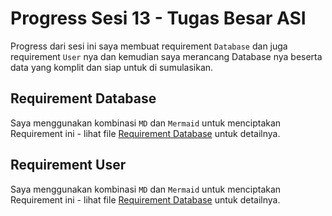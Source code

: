 # Progress Sesi 13 - Tugas Besar ASI

Progress dari sesi ini saya membuat requirement `Database` dan juga requirement `User` nya dan kemudian saya merancang Database nya beserta data yang komplit dan siap untuk di sumulasikan.

## Requirement Database

Saya menggunakan kombinasi `MD` dan `Mermaid` untuk menciptakan Requirement ini - lihat file [Requirement Database](https://github.com/mrglxor/tg_analisis_sistem_informasi/docs/db_requirement.md) untuk detailnya.

## Requirement User

Saya menggunakan kombinasi `MD` dan `Mermaid` untuk menciptakan Requirement ini - lihat file [Requirement Database](https://github.com/mrglxor/tg_analisis_sistem_informasi/docs/user_requirement.md) untuk detailnya.
